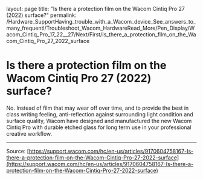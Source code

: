 layout: page
title: "Is there a protection film on the Wacom Cintiq Pro 27 (2022) surface?"
permalink: /Hardware_SupportHaving_trouble_with_a_Wacom_device_See_answers_to_many_frequentl/Troubleshoot_Wacom_HardwareRead_More/Pen_Display/Wacom_Cintiq_Pro_17_22__27/Next/First/Is_there_a_protection_film_on_the_Wacom_Cintiq_Pro_27_2022_surface

# Is there a protection film on the Wacom Cintiq Pro 27 (2022) surface?

No. Instead of film that may wear off over time, and to provide the best in class writing feeling, anti-reflection against surrounding light condition and surface quality, Wacom have designed and manufactured the new Wacom Cintiq Pro with durable etched glass for long term use in your professional creative workflow.

---
Source: [https://support.wacom.com/hc/en-us/articles/9170604758167-Is-there-a-protection-film-on-the-Wacom-Cintiq-Pro-27-2022-surface](https://support.wacom.com/hc/en-us/articles/9170604758167-Is-there-a-protection-film-on-the-Wacom-Cintiq-Pro-27-2022-surface)
